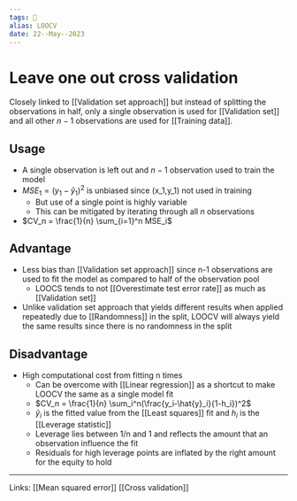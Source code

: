 ```yaml
---
tags: 🌱
alias: LOOCV
date: 22--May--2023
---
```


# Leave one out cross validation

Closely linked to [[Validation set approach]] but instead of splitting the observations in half, only a single observation is used for [[Validation set]] and all other $n-1$ observations are used for [[Training data]].
## Usage
- A single observation is left out and $n-1$ observation used to train the model
- $MSE_1=(y_1 - \hat{y}_1)^2$ is unbiased since (x_1,y_1) not used in training
    - But use of a single point is highly variable
    - This can be mitigated by iterating through all $n$ observations
- $CV_n = \frac{1}{n} \sum_{i=1}^n MSE_i$
## Advantage
- Less bias than [[Validation set approach]] since n-1 observations are used to fit the model as compared to half of the observation pool
    - LOOCS tends to not [[Overestimate test error rate]] as much as [[Validation set]]
- Unlike validation set approach that yields different results when applied repeatedly due to [[Randomness]] in the split, LOOCV will always yield the same results since there is no randomness in the split
## Disadvantage
- High computational cost from fitting n times
    - Can be overcome with [[Linear regression]] as a shortcut to make LOOCV the same as a single model fit
    - $CV_n = \frac{1}{n} \sum_i^n(\frac{y_i-\hat{y}_i}{1-h_i})^2$
    - $\hat{y}_i$ is the fitted value from the [[Least squares]] fit and $h_i$ is the [[Leverage statistic]]
    -  Leverage lies between 1/n and 1 and reflects the amount that an observation influence the fit
    - Residuals for high leverage points are inflated by the right amount for the equity to hold

---
Links: [[Mean squared error]] [[Cross validation]]